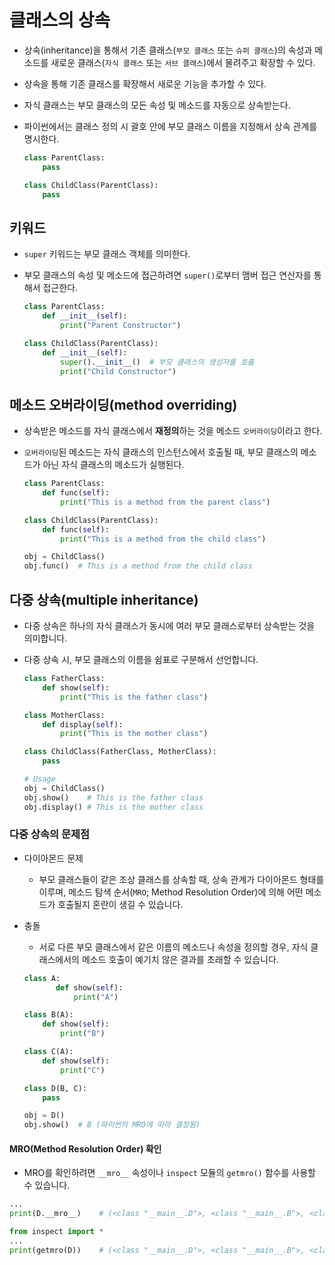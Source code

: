 # 클래스의 상속

- 상속(inheritance)을 통해서 기존 클래스(`부모 클래스` 또는 `슈퍼 클래스`)의 속성과 메소드를 새로운 클래스(`자식 클래스` 또는 `서브 클래스`)에서 물려주고 확장할 수 있다.
- 상속을 통해 기존 클래스를 확장해서 새로운 기능을 추가할 수 있다.
- 자식 클래스는 부모 클래스의 모든 속성 및 메소드를 자동으로 상속받는다.
- 파이썬에서는 클래스 정의 시 괄호 안에 부모 클래스 이름을 지정해서 상속 관계를 명시한다.

  ```py
  class ParentClass:
      pass

  class ChildClass(ParentClass):
      pass
  ```

## 키워드

- `super` 키워드는 부모 클래스 객체를 의미한다.
- 부모 클래스의 속성 및 메소드에 접근하려면 `super()`로부터 맴버 접근 연산자를 통해서 접근한다.

  ```py
  class ParentClass:
      def __init__(self):
          print("Parent Constructor")

  class ChildClass(ParentClass):
      def __init__(self):
          super().__init__()  # 부모 클래스의 생성자를 호출
          print("Child Constructor")
  ```

## 메소드 오버라이딩(method overriding)

- 상속받은 메소드를 자식 클래스에서 **재정의**하는 것을 메소드 `오버라이딩`이라고 한다.
- `오버라이딩`된 메소드는 자식 클래스의 인스턴스에서 호출될 때, 부모 클래스의 메소드가 아닌 자식 클래스의 메소드가 실행된다.

  ```py
  class ParentClass:
      def func(self):
          print("This is a method from the parent class")

  class ChildClass(ParentClass):
      def func(self):
          print("This is a method from the child class")

  obj = ChildClass()
  obj.func()  # This is a method from the child class
  ```

## 다중 상속(multiple inheritance)

- 다중 상속은 하나의 자식 클래스가 동시에 여러 부모 클래스로부터 상속받는 것을 의미합니다.
- 다중 상속 시, 부모 클래스의 이름을 쉼표로 구분해서 선언합니다.

  ```py
  class FatherClass:
      def show(self):
          print("This is the father class")

  class MotherClass:
      def display(self):
          print("This is the mother class")

  class ChildClass(FatherClass, MotherClass):
      pass

  # Usage
  obj = ChildClass()
  obj.show()    # This is the father class
  obj.display() # This is the mother class
  ```

### 다중 상속의 문제점

- 다이아몬드 문제
  - 부모 클래스들이 같은 조상 클래스를 상속할 때, 상속 관계가 다이아몬드 형태를 이루며, 메소드 탐색 순서(`MRO`; Method Resolution Order)에 의해 어떤 메소드가 호출될지 혼란이 생길 수 있습니다.
- 충돌
  - 서로 다른 부모 클래스에서 같은 이름의 메소드나 속성을 정의할 경우, 자식 클래스에서의 메소드 호출이 예기치 않은 결과를 초래할 수 있습니다.

  ```py
  class A:
         def show(self):
             print("A")

  class B(A):
      def show(self):
          print("B")

  class C(A):
      def show(self):
          print("C")

  class D(B, C):
      pass

  obj = D()
  obj.show()  # B (파이썬의 MRO에 따라 결정됨)
  ```

#### MRO(Method Resolution Order) 확인

- MRO를 확인하려면 `__mro__` 속성이나 `inspect` 모듈의 `getmro()` 함수를 사용할 수 있습니다.

```py
...
print(D.__mro__)    # (<class "__main__.D">, <class "__main__.B">, <class "__main__.C">, <class "__main__.A">, <class "object">)
```

```py
from inspect import *
...
print(getmro(D))    # (<class "__main__.D">, <class "__main__.B">, <class "__main__.C">, <class "__main__.A">, <class "object">)
```
